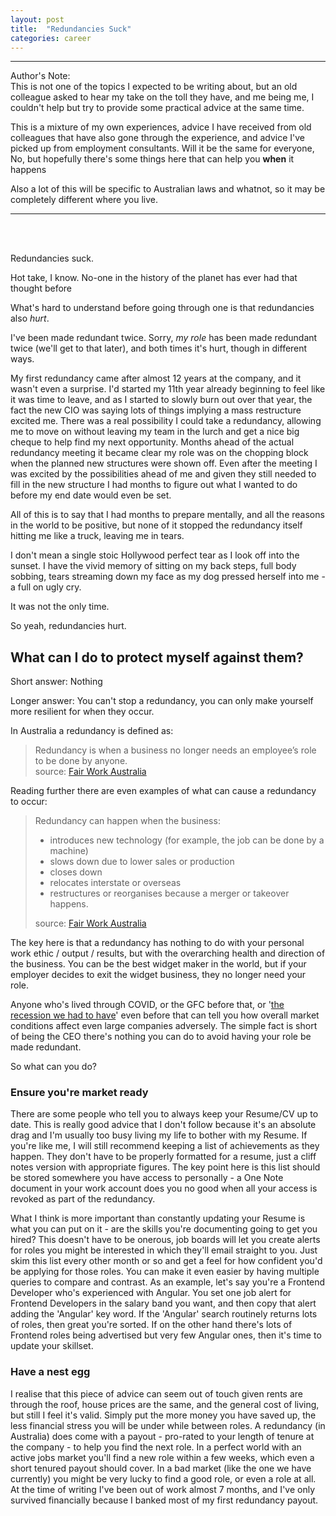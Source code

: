 ```yaml
---
layout: post
title:  "Redundancies Suck"
categories: career
---
```


---
Author's Note:  
This is not one of the topics I expected to be writing about, but an old colleague asked to hear my take on the toll they have, and me being me, I couldn't help but try to provide some practical advice at the same time.  

This is a mixture of my own experiences, advice I have received from old colleagues that have also gone through the experience, and advice I've picked up from employment consultants. Will it be the same for everyone, No, but hopefully there's some things here that can help you **when** it happens

Also a lot of this will be specific to Australian laws and whatnot, so it may be completely different where you live.

---  
<br><br>  
    
Redundancies suck.  

Hot take, I know. No-one in the history of the planet has ever had that thought before </sarcasm>

What's hard to understand before going through one is that redundancies also *hurt*.

I've been made redundant twice. Sorry, *my role* has been made redundant twice (we'll get to that later), and both times it's hurt, though in different ways.

My first redundancy came after almost 12 years at the company, and it wasn't even a surprise. I'd started my 11th year already beginning to feel like it was time to leave, and as I started to slowly burn out over that year, the fact the new CIO was saying lots of things implying a mass restructure excited me. There was a real possibility I could take a redundancy, allowing me to move on without leaving my team in the lurch and get a nice big cheque to help find my next opportunity. Months ahead of the actual redundancy meeting it became clear my role was on the chopping block when the planned new structures were shown off. Even after the meeting I was excited by the possibilities ahead of me and given they still needed to fill in the new structure I had months to figure out what I wanted to do before my end date would even be set.

All of this is to say that I had months to prepare mentally, and all the reasons in the world to be positive, but none of it stopped the redundancy itself hitting me like a truck, leaving me in tears.

I don't mean a single stoic Hollywood perfect tear as I look off into the sunset. I have the vivid memory of sitting on my back steps, full body sobbing, tears streaming down my face as my dog pressed herself into me - a full on ugly cry.

It was not the only time.

So yeah, redundancies hurt.

## What can I do to protect myself against them?

Short answer: Nothing

Longer answer: You can't stop a redundancy, you can only make yourself more resilient for when they occur.

In Australia a redundancy is defined as:
> Redundancy is when a business no longer needs an employee’s role to be done by anyone.  
>source: [Fair Work Australia](https://www.fairwork.gov.au/ending-employment/redundancy)

Reading further there are even examples of what can cause a redundancy to occur:

>Redundancy can happen when the business:
> - introduces new technology (for example, the job can be done by a machine)
> - slows down due to lower sales or production
> - closes down
> - relocates interstate or overseas
> - restructures or reorganises because a merger or takeover happens.  
>  
>source: [Fair Work Australia](https://www.fairwork.gov.au/ending-employment/redundancy)

The key here is that a redundancy has nothing to do with your personal work ethic / output / results, but with the overarching health and direction of the business. You can be the best widget maker in the world, but if your employer decides to exit the widget business, they no longer need your role.

Anyone who's lived through COVID, or the GFC before that, or '[the recession we had to have](https://en.wikipedia.org/wiki/Early_1990s_recession_in_Australia#%22The_recession_we_had_to_have%22)' even before that can tell you how overall market conditions affect even large companies adversely. The simple fact is short of being the CEO there's nothing you can do to avoid having your role be made redundant.

So what can you do?

### Ensure you're market ready

There are some people who tell you to always keep your Resume/CV up to date. This is really good advice that I don't follow because it's an absolute drag and I'm usually too busy living my life to bother with my Resume. If you're like me, I will still recommend keeping a list of achievements as they happen. They don't have to be properly formatted for a resume, just a cliff notes version with appropriate figures. The key point here is this list should be stored somewhere you have access to personally - a One Note document in your work account does you no good when all your access is revoked as part of the redundancy.

What I think is more important than constantly updating your Resume is what you can put on it - are the skills you're documenting going to get you hired? This doesn't have to be onerous, job boards will let you create alerts for roles you might be interested in which they'll email straight to you. Just skim this list every other month or so and get a feel for how confident you'd be applying for those roles. You can make it even easier by having multiple queries to compare and contrast. As an example, let's say you're a Frontend Developer who's experienced with Angular. You set one job alert for Frontend Developers in the salary band you want, and then copy that alert adding the 'Angular' key word. If the 'Angular' search routinely returns lots of roles, then great you're sorted. If on the other hand there's lots of Frontend roles being advertised but very few Angular ones, then it's time to update your skillset.

### Have a nest egg

I realise that this piece of advice can seem out of touch given rents are through the roof, house prices are the same, and the general cost of living, but still I feel it's valid. Simply put the more money you have saved up, the less financial stress you will be under while between roles. A redundancy (in Australia) does come with a payout - pro-rated to your length of tenure at the company - to help you find the next role. In a perfect world with an active jobs market you'll find a new role within a few weeks, which even a short tenured payout should cover. In a bad market (like the one we have currently) you might be very lucky to find a good role, or even a role at all. At the time of writing I've been out of work almost 7 months, and I've only survived financially because I banked most of my first redundancy payout.
